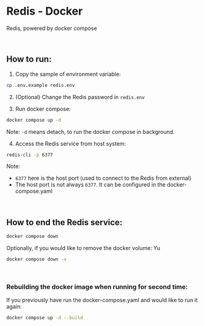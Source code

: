 # Redis - Docker

Redis, powered by docker compose

<br />

## How to run:

1. Copy the sample of environment variable:

```sh
cp .env.example redis.env
```

2. (Optional) Change the Redis password in `redis.env`

3. Run docker compose:

```sh
docker compose up -d
```

Note:
`-d` means detach, to run the docker compose in background.

4. Access the Redis service from host system:

```sh
redis-cli -p 6377
```

Note:

- `6377` here is the host port (used to connect to the Redis from external)
- The host port is not always `6377`. It can be configured in the docker-compose.yaml

<br />

## How to end the Redis service:

```sh
docker compose down
```

Optionally, if you would like to remove the docker volume:
Yu
```sh
docker compose down -v
```

<br />

### Rebuilding the docker image when running for second time:

If you previously have run the docker-compose.yaml and would like to run it again:

```sh
docker compose up -d --build
```
